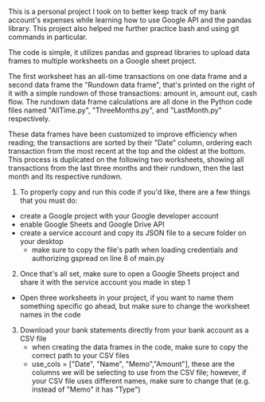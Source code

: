 This is a personal project I took on to better keep track of my bank 
account's expenses while learning how to use Google API and the pandas library.
This project also helped me further practice bash and using git commands in particular. 

The code is simple, it utilizes pandas and gspread libraries to upload data frames to
multiple worksheets on a Google sheet project.

The first worksheet has an all-time transactions on one data frame and a second data frame 
the "Rundown data frame", that's printed on the right of it with a simple rundown of those 
transactions: amount in, amount out, cash flow. The rundown data frame calculations are all
done in the Python code files named "AllTime.py", "ThreeMonths.py", and "LastMonth.py" respectively.

These data frames have been customized to improve efficiency when reading; the transactions are 
sorted by their "Date" column, ordering each transaction from the most recent at the top and the oldest
at the bottom. This process is duplicated on the following two worksheets, showing all transactions 
from the last three months and their rundown, then the last month and its respective rundown.

1) To properly copy and run this code if you'd like, there are a few things that you must do:
  - create a Google project with your Google developer account
  - enable Google Sheets and Google Drive API
  - create a service account and copy its JSON file to a secure folder on your desktop
    - make sure to copy the file's path when loading credentials and authorizing gspread on line 8 of main.py

2) Once that's all set, make sure to open a Google Sheets project and share it with the service account you 
made in step 1
  - Open three worksheets in your project, if you want to name them something specific go ahead, but make sure
  to change the worksheet names in the code

3) Download your bank statements directly from your bank account as a CSV file
   - when creating the data frames in the code, make sure to copy the correct path to your CSV files
   - use_cols = ["Date", "Name", "Memo","Amount"], these are the columns we will be selecting to use from the CSV
     file; however, if your CSV file uses different names, make sure to change that (e.g. instead of "Memo" it has "Type")
     
     
